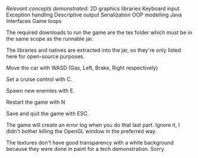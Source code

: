 *Relevant concepts demonstrated:*
2D graphics libraries
Keyboard input
Exception handling
Descriptive output
Serialization
OOP modelling
Java Interfaces
Game loops

The required downloads to run the game are the tex folder which must be in the same scope as the runnable jar.

The libraries and natives are extracted into the jar, so they're only listed here for open-source purposes.

Move the car with WASD (Gas, Left, Brake, Right respectively)

Set a cruise control with C.

Spawn new enemies with E.

Restart the game with N

Save and quit the game with ESC.

The game will create an error log when you do that last part. Ignore it, I didn't bother killing the OpenGL window in the preferred way.

The textures don't have good transparency with a white background because they were done in paint for a tech demonstration. Sorry.